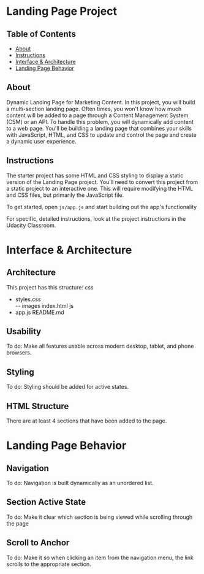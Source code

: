 # Landing Page Project

## Table of Contents

* [About](#about)
* [Instructions](#instructions)
* [Interface & Architecture](#interface)
* [Landing Page Behavior](#landing)

## About

Dynamic Landing Page for Marketing Content.
In this project, you will build a multi-section landing page. Often times, you won't know how much content will be added to a page through a Content Management System (CSM) or an API. To handle this problem, you will dynamically add content to a web page. You'll be building a landing page that combines your skills with JavaScript, HTML, and CSS to update and control the page and create a dynamic user experience.

## Instructions

The starter project has some HTML and CSS styling to display a static version of the Landing Page project. You'll need to convert this project from a static project to an interactive one. This will require modifying the HTML and CSS files, but primarily the JavaScript file.

To get started, open `js/app.js` and start building out the app's functionality

For specific, detailed instructions, look at the project instructions in the Udacity Classroom.

# Interface & Architecture

## Architecture

This project has this structure:
css
- styles.css  
-- images
index.html
js
- app.js
README.md

## Usability

To do: Make all features usable across modern desktop, tablet, and phone browsers.

## Styling

To do: Styling should be added for active states.

## HTML Structure

There are at least 4 sections that have been added to the page.

# Landing Page Behavior

## Navigation

To do: Navigation is built dynamically as an unordered list.

## Section Active State

To do: Make it clear which section is being viewed while scrolling through the page

## Scroll to Anchor

To do: Make it so when clicking an item from the navigation menu, the link scrolls to the appropriate section.
